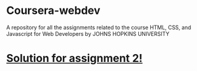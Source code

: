 # Coursera-webdev
A repository for all the assignments related to the course HTML, CSS, and Javascript for Web Developers by JOHNS HOPKINS UNIVERSITY
<h1><a href="https://harshadbhere.github.io/Coursera-webdev/mod_2/index.html">Solution for assignment 2!</a></h1>
